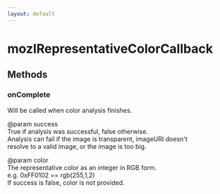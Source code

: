 ```yaml
---
layout: default
---
```


# mozIRepresentativeColorCallback #

## Methods ##

### onComplete ###
  
Will be called when color analysis finishes.  
  
@param success  
       True if analysis was successful, false otherwise.  
       Analysis can fail if the image is transparent, imageURI doesn't  
       resolve to a valid image, or the image is too big.  
  
@param color  
       The representative color as an integer in RGB form.  
       e.g. 0xFF0102 == rgb(255,1,2)  
       If success is false, color is not provided.  
  
